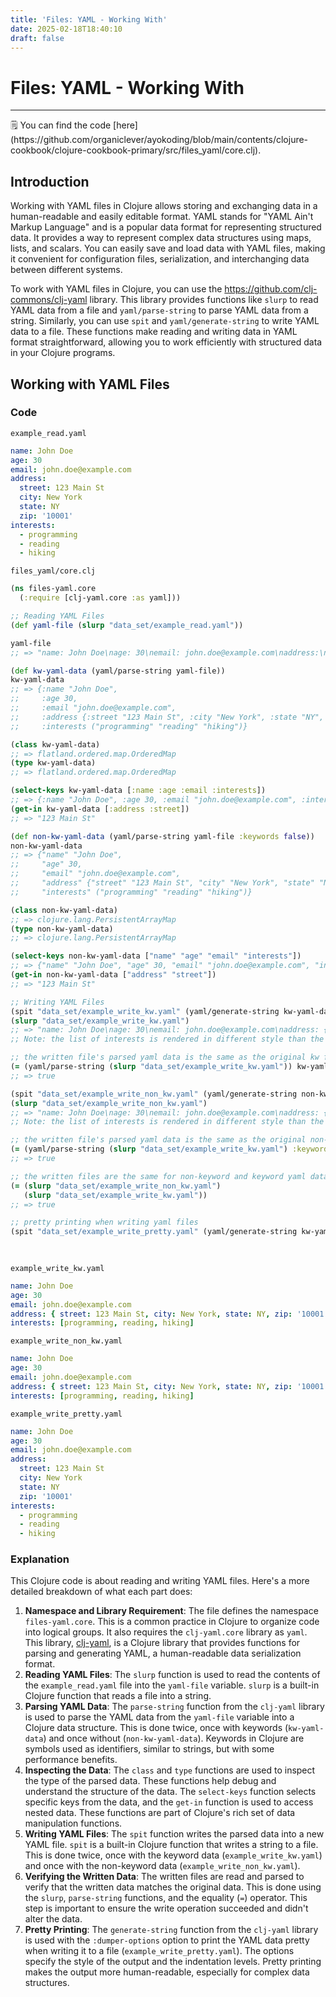 ```yaml
---
title: 'Files: YAML - Working With'
date: 2025-02-18T18:40:10
draft: false
---
```


# Files: YAML - Working With

---

<aside>
🗒️ You can find the code [here](https://github.com/organiclever/ayokoding/blob/main/contents/clojure-cookbook/clojure-cookbook-primary/src/files_yaml/core.clj).

</aside>

## Introduction

Working with YAML files in Clojure allows storing and exchanging data in a human-readable and easily editable format. YAML stands for "YAML Ain't Markup Language" and is a popular data format for representing structured data. It provides a way to represent complex data structures using maps, lists, and scalars. You can easily save and load data with YAML files, making it convenient for configuration files, serialization, and interchanging data between different systems.

To work with YAML files in Clojure, you can use the https://github.com/clj-commons/clj-yaml library. This library provides functions like `slurp` to read YAML data from a file and `yaml/parse-string` to parse YAML data from a string. Similarly, you can use `spit` and `yaml/generate-string` to write YAML data to a file. These functions make reading and writing data in YAML format straightforward, allowing you to work efficiently with structured data in your Clojure programs.

## Working with YAML Files

### Code

`example_read.yaml`

```yaml
name: John Doe
age: 30
email: john.doe@example.com
address:
  street: 123 Main St
  city: New York
  state: NY
  zip: '10001'
interests:
  - programming
  - reading
  - hiking
```

`files_yaml/core.clj`

```clojure
(ns files-yaml.core
  (:require [clj-yaml.core :as yaml]))

;; Reading YAML Files
(def yaml-file (slurp "data_set/example_read.yaml"))

yaml-file
;; => "name: John Doe\nage: 30\nemail: john.doe@example.com\naddress:\n  street: 123 Main St\n  city: New York\n  state: NY\n  zip: \"10001\"\ninterests:\n  - programming\n  - reading\n  - hiking\n"

(def kw-yaml-data (yaml/parse-string yaml-file))
kw-yaml-data
;; => {:name "John Doe",
;;     :age 30,
;;     :email "john.doe@example.com",
;;     :address {:street "123 Main St", :city "New York", :state "NY", :zip "10001"},
;;     :interests ("programming" "reading" "hiking")}

(class kw-yaml-data)
;; => flatland.ordered.map.OrderedMap
(type kw-yaml-data)
;; => flatland.ordered.map.OrderedMap

(select-keys kw-yaml-data [:name :age :email :interests])
;; => {:name "John Doe", :age 30, :email "john.doe@example.com", :interests ("programming" "reading" "hiking")}
(get-in kw-yaml-data [:address :street])
;; => "123 Main St"

(def non-kw-yaml-data (yaml/parse-string yaml-file :keywords false))
non-kw-yaml-data
;; => {"name" "John Doe",
;;     "age" 30,
;;     "email" "john.doe@example.com",
;;     "address" {"street" "123 Main St", "city" "New York", "state" "NY", "zip" "10001"},
;;     "interests" ("programming" "reading" "hiking")}

(class non-kw-yaml-data)
;; => clojure.lang.PersistentArrayMap
(type non-kw-yaml-data)
;; => clojure.lang.PersistentArrayMap

(select-keys non-kw-yaml-data ["name" "age" "email" "interests"])
;; => {"name" "John Doe", "age" 30, "email" "john.doe@example.com", "interests" ("programming" "reading" "hiking")}
(get-in non-kw-yaml-data ["address" "street"])
;; => "123 Main St"

;; Writing YAML Files
(spit "data_set/example_write_kw.yaml" (yaml/generate-string kw-yaml-data))
(slurp "data_set/example_write_kw.yaml")
;; => "name: John Doe\nage: 30\nemail: john.doe@example.com\naddress: {street: 123 Main St, city: New York, state: NY, zip: '10001'}\ninterests: [programming, reading, hiking]\n"
;; Note: the list of interests is rendered in different style than the original file, but the data is the same

;; the written file's parsed yaml data is the same as the original kw file's parsed yaml data
(= (yaml/parse-string (slurp "data_set/example_write_kw.yaml")) kw-yaml-data)
;; => true

(spit "data_set/example_write_non_kw.yaml" (yaml/generate-string non-kw-yaml-data))
(slurp "data_set/example_write_non_kw.yaml")
;; => "name: John Doe\nage: 30\nemail: john.doe@example.com\naddress: {street: 123 Main St, city: New York, state: NY, zip: '10001'}\ninterests: [programming, reading, hiking]\n"
;; Note: the list of interests is rendered in different style than the original file, but the data is the same

;; the written file's parsed yaml data is the same as the original non-kw file's parsed yaml data
(= (yaml/parse-string (slurp "data_set/example_write_kw.yaml") :keywords false) non-kw-yaml-data)
;; => true

;; the written files are the same for non-keyword and keyword yaml data
(= (slurp "data_set/example_write_non_kw.yaml")
   (slurp "data_set/example_write_kw.yaml"))
;; => true

;; pretty printing when writing yaml files
(spit "data_set/example_write_pretty.yaml" (yaml/generate-string kw-yaml-data :dumper-options {:flow-style :block
                                                                                               :indicator-indent 2
                                                                                               :indent 6}))
```

`example_write_kw.yaml`

```yaml
name: John Doe
age: 30
email: john.doe@example.com
address: { street: 123 Main St, city: New York, state: NY, zip: '10001' }
interests: [programming, reading, hiking]
```

`example_write_non_kw.yaml`

```yaml
name: John Doe
age: 30
email: john.doe@example.com
address: { street: 123 Main St, city: New York, state: NY, zip: '10001' }
interests: [programming, reading, hiking]
```

`example_write_pretty.yaml`

```yaml
name: John Doe
age: 30
email: john.doe@example.com
address:
  street: 123 Main St
  city: New York
  state: NY
  zip: '10001'
interests:
  - programming
  - reading
  - hiking
```

### Explanation

This Clojure code is about reading and writing YAML files. Here's a more detailed breakdown of what each part does:

1. **Namespace and Library Requirement**: The file defines the namespace `files-yaml.core`. This is a common practice in Clojure to organize code into logical groups. It also requires the `clj-yaml.core` library as `yaml`. This library, [clj-yaml](https://github.com/clj-commons/clj-yaml), is a Clojure library that provides functions for parsing and generating YAML, a human-readable data serialization format.
2. **Reading YAML Files**: The `slurp` function is used to read the contents of the `example_read.yaml` file into the `yaml-file` variable. `slurp` is a built-in Clojure function that reads a file into a string.
3. **Parsing YAML Data**: The `parse-string` function from the `clj-yaml` library is used to parse the YAML data from the `yaml-file` variable into a Clojure data structure. This is done twice, once with keywords (`kw-yaml-data`) and once without (`non-kw-yaml-data`). Keywords in Clojure are symbols used as identifiers, similar to strings, but with some performance benefits.
4. **Inspecting the Data**: The `class` and `type` functions are used to inspect the type of the parsed data. These functions help debug and understand the structure of the data. The `select-keys` function selects specific keys from the data, and the `get-in` function is used to access nested data. These functions are part of Clojure's rich set of data manipulation functions.
5. **Writing YAML Files**: The `spit` function writes the parsed data into a new YAML file. `spit` is a built-in Clojure function that writes a string to a file. This is done twice, once with the keyword data (`example_write_kw.yaml`) and once with the non-keyword data (`example_write_non_kw.yaml`).
6. **Verifying the Written Data**: The written files are read and parsed to verify that the written data matches the original data. This is done using the `slurp`, `parse-string` functions, and the equality (`=`) operator. This step is important to ensure the write operation succeeded and didn't alter the data.
7. **Pretty Printing**: The `generate-string` function from the `clj-yaml` library is used with the `:dumper-options` option to print the YAML data pretty when writing it to a file (`example_write_pretty.yaml`). The options specify the style of the output and the indentation levels. Pretty printing makes the output more human-readable, especially for complex data structures.
